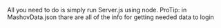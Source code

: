 All you need to do is simply run Server.js using node.
ProTip:
 in MashovData.json thare are all of the info for getting needed data to login

